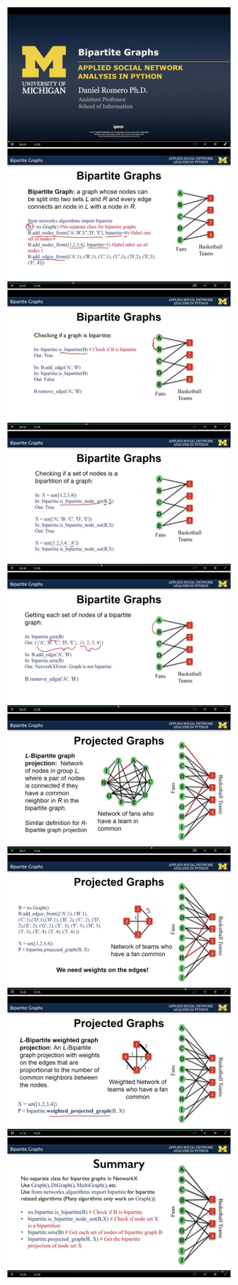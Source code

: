 <img src='../images/39.png'/>
<img src='../images/40.png'/>
<img src='../images/41.png'/>
<img src='../images/42.png'/>
<img src='../images/43.png'/>
<img src='../images/44.png'/>
<img src='../images/45.png'/>
<img src='../images/46.png'/>
<img src='../images/47.png'/>